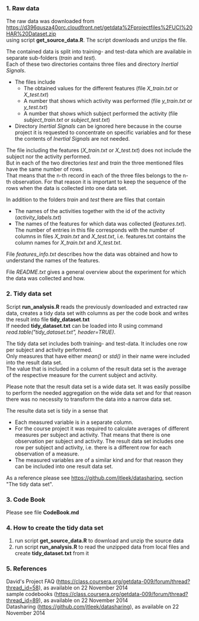 ### 1. Raw data
The raw data was downloaded from  
https://d396qusza40orc.cloudfront.net/getdata%2Fprojectfiles%2FUCI%20HAR%20Dataset.zip  
using script **get_source_data.R**. The script downloads and unzips the file.

The contained data is split into training- and test-data which are available in separate sub-folders (*train* and *test*).  
Each of these two directories contains three files and directory *Inertial Signals*.  

* The files include  
  - The obtained values for the different features (file *X_train.txt* or *X_test.txt*)  
  - A number that shows which activity was performed (file *y_train.txt* or *y_test.txt*)  
  - A number that shows which subject performed the activity (file *subject_train.txt* or *subject_test.txt*)  
* Directory *Inertial Signals* can be ignored here because in the course project it is requested to concentrate on specific variables and for these the contents of *Inertial Signals* are not needed.

The file including the features (*X_train.txt* or *X_test.txt*) does not include the subject nor the activity performed.  
But in each of the two directories *test* and *train* the three mentioned files have the same number of rows.  
That means that the n-th record in each of the three files belongs to the n-th observation. 
For that reason it is important to keep the sequence of the rows when the data is collected into one data set.

In addition to the folders *train* and *test* there are files that contain  
- The names of the activities together with the id of the activity (*activity_labels.txt*)  
- The names of the features for which data was collected (*features.txt*). The number of entries in this file corresponds with the number of columns in files *X_train.txt* and *X_test.txt*, i.e. features.txt contains the column names for *X_train.txt* and *X_test.txt*.

File *features_info.txt* describes how the data was obtained and how to understand the names of the features.

File *README.txt* gives a general overview about the experiment for which the data was collected and how.


### 2. Tidy data set
Script **run_analysis.R** reads the previously downloaded and extracted raw data, creates a tidy data set with columns as per the code book and writes the result into file **tidy_dataset.txt**  
If needed **tidy_dataset.txt** can be loaded into R using command *read.table("tidy_dataset.txt", header=TRUE)*.

The tidy data set includes both training- and test-data. It includes one row per subject and activity performed.   
Only measures that have either *mean()* or *std()* in their name were included into the result data set.  
The value that is included in a column of the result data set is the average of the respective measure for the current subject and activity.  

Please note that the result data set is a wide data set. It was easily possilbe to perform the needed aggregation on the wide data set and for that reason there was no necessity to transform the data into a narrow data set.  

The resulte data set is tidy in a sense that  
- Each measured variable is in a separate column.  
- For the course project it was required to calculate averages of different measures per subject and activity. That means that there is one observation per subject and activity. The result data set includes one row per subject and activity, i.e. there is a different row for each observation of a measure.  
- The measured variables are of a similar kind and for that reason they can be included into one result data set.

As a reference please see https://github.com/jtleek/datasharing, section "The tidy data set".


### 3. Code Book
Please see file **CodeBook.md**


### 4. How to create the tidy data set
1. run script **get_source_data.R** to download and unzip the source data    
2. run script **run_analysis.R** to read the unzipped data from local files and create **tidy_dataset.txt** from it  


### 5. References
David's Project FAQ (https://class.coursera.org/getdata-009/forum/thread?thread_id=58), as available on 22 November 2014   
sample codebooks (https://class.coursera.org/getdata-009/forum/thread?thread_id=89), as available on 22 November 2014     
Datasharing (https://github.com/jtleek/datasharing), as available on 22 November 2014   
  
